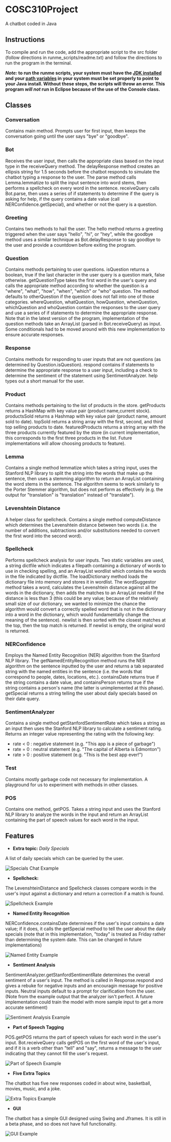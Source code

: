 # COSC310Project
A chatbot coded in Java

## Instructions

To compile and run the code, add the appropriate script to the src folder
(follow directions in runme_scripts/readme.txt) and follow the directions
to run the program in the terminal.

**_Note:_ to run the runme scripts, your system must have the [JDK installed](https://www.oracle.com/java/technologies/javase-downloads.html)
 and your [path variables](https://www.java.com/en/download/help/path.xml) in your system must be set properly to point to
 your Java install. Without these steps, the scripts will throw an error. This program _will not_ run in Eclipse because
 of the use of the Console class.**

## Classes
### Conversation
Contains main method. Prompts user for first input, then keeps the conversation
going until the user says "bye" or "goodbye".

### Bot
Receives the user input, then calls the appropriate class based on the input
type in the receiveQuery method. The delayResponse method creates an ellipsis
string for 1.5 seconds before the chatbot responds to simulate the chatbot
typing a response to the user. The parse method calls Lemma.lemmatize to split
the input sentence into word stems, then performs a spellcheck on every word in
the sentence. receiveQuery calls Bot.parse, then uses a series of if statements
to determine if the query is asking for help, if the query contains a date value
(call NERConfidence.getSpecial), and whether or not the query is a question.

### Greeting
Contains two methods to hail the user. The hello method returns a greeting
triggered when the user says "hello", "hi", or "hey", while the goodbye method
uses a similar technique as Bot.delayResponse to say goodbye to the user
and provide a countdown before exiting the program.

### Question
Contains methods pertaining to user questions. isQuestion returns a boolean, true
if the last character in the user query is a question mark, false otherwise.
getQuestionType takes the first word in the user's query and calls the appropriate
method according to whether the question is a "where", "what", "how", "when", "which"
or "who" question. The method defaults to otherQuestion if the question does not
fall into one of those categories. whereQuestion, whatQuestion, howQuestion,
whenQuestion, whichQuestion and whoQuestion contain the responses to the user query
and use a series of if statements to determine the appropriate response. Note that
in the latest version of the program, implementation of the question methods take
an ArrayList (parsed in Bot.receiveQuery) as input. Some conditionals had to be
moved around with this new implementation to ensure accurate responses.

### Response
Contains methods for responding to user inputs that are not questions (as
determined by Question.isQuestion). respond contains if statements to
determine the appropriate response to a user input, including a check to determine
the sentiment of the statement using SentimentAnalyzer. help types out a short
manual for the user.

### Product
Contains methods pertaining to the list of products in the store. getProducts
returns a HashMap with key value pair (product name,current stock). productsSold
returns a Hashmap with key value pair (product name, amount sold to date).
topSold returns a string array with the first, second, and third top selling
products to date. featuredProducts returns a string array with the three products
currently featured by the store (in current implementation, this corresponds
to the first three products in the list. Future implementations will allow
choosing products to feature).

### Lemma
Contains a single method lemmatize which takes a string input, uses the Stanford
NLP library to split the string into the words that make up the sentence, then
uses a stemming algorithm to return an ArrayList containing the word stems
in the sentence. The algorithm seems to work similarly to the Porter Stemmer
algorithm, but does not perform as effectively (e.g. the output for "translation"
is "translation" instead of "translate").

### Levenshtein Distance
A helper class for spellcheck. Contains a single method computeDistance which
determines the Levenshtein distance between two words (i.e. the number of additions,
subtractions and/or substitutions needed to convert the first word into the second
word).

### Spellcheck
Performs spellcheck analysis for user inputs. Two static variables are used, a
string dictfile which indicates a filepath containing a dictionary of words to
use in checking spelling, and an ArrayList wordlist which contains the words in
the file indicated by dictfile. The loadDictionary method loads the dictionary file
into memory and stores it in wordlist. The wordSuggestor method takes a word,
calculates the Levenshtein distance against all the words in the dictionary, then
adds the matches to an ArrayList newlist if the distance is less than 3 (this
could be any value; because of the relatively small size of our dictionary, we
wanted to minimize the chance the algorithm would convert a correctly spelled
word that is not in the dictionary into a word in the dictionary, which would
fundamentally change the meaning of the sentence). newlist is then sorted with
the closest matches at the top, then the top match is returned. If newlist is
empty, the original word is returned.

### NERConfidence
Employs the Named Entity Recognition (NER) algorithm from the Stanford NLP library. The
getNamedEntityRecognition method runs the NER algorithm on the sentence inputted
by the user and returns a tab separated string with the named entities in the
sentence (i.e. the words that correspond to people, dates, locations, etc.).
containsDate returns true if the string contains a date value, and
containsPerson returns true if the string contains a person's name (the latter
is unimplemented at this phase). getSpecial returns a string telling the user
about daily specials based on their date query.

### SentimentAnalyzer
Contains a single method getStanfordSentimentRate which takes a string as an
input then uses the Stanford NLP library to calculate a sentiment rating. Returns
an integer value representing the rating with the following key:
* rate < 0 : negative statement (e.g. "This app is a piece of garbage")
* rate = 0 : neutral statement (e.g. "The capital of Alberta is Edmonton")
* rate > 0 : positive statement (e.g. "This is the best app ever!")

### Test
Contains mostly garbage code not necessary for implementation. A playground for us
to experiment with methods in other classes.

### POS
Contains one method, getPOS. Takes a string input and uses the Stanford NLP library
to analyze the words in the input and return an ArrayList containing the part of
speech values for each word in the input.

## Features

* __Extra topic:__ _Daily Specials_

A list of daily specials which can be queried by the user.

![Specials Chat Example](/img/specials_example.png)

* __Spellcheck:__

The LevenshteinDistance and Spellcheck classes compare words in the user's input
against a dictionary and return a correction if a match is found.

![Spellcheck Example](/img/spellcheck_example.png)

* __Named Entity Recognition__

NERConfidence.containsDate determines if the user's input contains a date value;
if it does, it calls the getSpecial method to tell the user about the daily
specials (note that in this implementation, "today" is treated as Friday rather
than determining the system date. This can be changed in future implementations)

![Named Entity Example](/img/ner_example.png)

* __Sentiment Analysis__

SentimentAnalyzer.getStanfordSentimentRate determines the overall sentiment of
a user's input. The method is called in Response.respond and gives a rebuke
for negative inputs and an encouragin message for positive inputs. Neutral inputs
default to a prompt for clarification from the user. (Note from the example
output that the analyzer isn't perfect. A future implementation could train
the model with more sample input to get a more accurate sentiment)

![Sentiment Analysis Example](/img/sentiment_example.png)

* __Part of Speech Tagging__

POS.getPOS returns the part of speech values for each word in the user's input.
Bot.receiveQuery calls getPOS on the first word of the user's input, and if it
is a verb other than "tell" and "say", returns a message to the user indicating
that they cannot fill the user's request.

![Part of Speech Example](/img/pos_example.png)

* __Five Extra Topics__

The chatbot has five new responses coded in about wine, basketball, movies, music,
and a joke.

![Extra Topics Example](/img/five_extras_example.png)

* __GUI__

The chatbot has a simple GUI designed using Swing and Jframes. It is still in
a beta phase, and so does not have full functionality.

![GUI Example](/img/gui_example.png)

